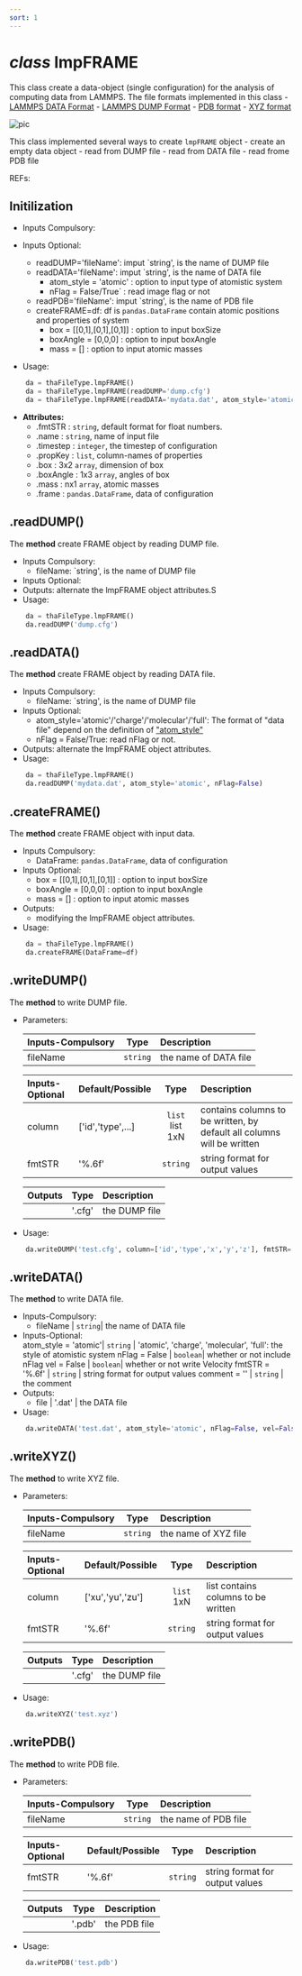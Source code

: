 ```yaml
---
sort: 1
---
```


# *class* lmpFRAME

This class create a data-object (single configuration) for the analysis of computing data from LAMMPS. The file formats implemented in this class
	- [LAMMPS DATA Format](https://docs.lammps.org/2001/data_format.html)
	- [LAMMPS DUMP Format](https://docs.lammps.org/dump.html)
	- [PDB format](https://ftp.wwpdb.org/pub/pdb/doc/format_descriptions/Format_v33_Letter.pdf)
	- [XYZ format](https://www.cgl.ucsf.edu/chimera/docs/UsersGuide/xyz.html)

![pic](https://icme.hpc.msstate.edu/mediawiki/images/e/e7/4kovito.gif)

This class implemented several ways to create `lmpFRAME` object
	- create an empty data object
	- read from DUMP file 
	- read from DATA file 
	- read frome PDB file 


REFs:


## Initilization
* Inputs Compulsory: 
* Inputs Optional: 
	- readDUMP='fileName': imput `string', is the name of DUMP file
	- readDATA='fileName': imput `string', is the name of DATA file
		- atom_style = 'atomic'	: option to input type of atomistic system
		- nFlag = False/True`		: read image flag or not
	- readPDB='fileName': imput `string', is the name of PDB file
	- createFRAME=df: df is `pandas.DataFrame` contain atomic positions and properties of system
		- box = [[0,1],[0,1],[0,1]]	: option to input boxSize
		- boxAngle = [0,0,0]				: option to input boxAngle
		- mass = []									: option to input atomic masses

* Usage: 
```python
	da = thaFileType.lmpFRAME()
	da = thaFileType.lmpFRAME(readDUMP='dump.cfg')
	da = thaFileType.lmpFRAME(readDATA='mydata.dat', atom_style='atomic', nFlag=False)
```
* **Attributes:**
	- .fmtSTR 			: `string`, default format for float numbers.
	- .name 		: `string`, name of input file
	- .timestep : `integer`, the timestep of configuration
	- .propKey  : `list`, column-names of properties
	- .box      : 3x2 `array`, dimension of box
	- .boxAngle	: 1x3 `array`, angles of box
	- .mass			: nx1 `array`, atomic masses
	- .frame    : `pandas.DataFrame`, data of configuration

## .readDUMP()
The **method** create FRAME object by reading DUMP file.
* Inputs Compulsory: 
	- fileName: `string', is the name of DUMP file
* Inputs Optional:
* Outputs: alternate the lmpFRAME object attributes.S
* Usage: 
```python
	da = thaFileType.lmpFRAME()
	da.readDUMP('dump.cfg')
```

## .readDATA()
The **method** create FRAME object by reading DATA file.
* Inputs Compulsory: 
	- fileName: `string', is the name of DUMP file
* Inputs Optional:
	- atom_style='atomic'/'charge'/'molecular'/'full': The format of "data file" depend on the definition of ["atom_style"](https://lammps.sandia.gov/doc/atom_style.html)
	- nFlag = False/True: read nFlag or not.
* Outputs: alternate the lmpFRAME object attributes.
* Usage: 
```python
	da = thaFileType.lmpFRAME()
	da.readDUMP('mydata.dat', atom_style='atomic', nFlag=False)
```

## .createFRAME()
The **method** create FRAME object with input data.
* Inputs Compulsory: 
	- DataFrame: `pandas.DataFrame`, data of configuration
* Inputs Optional:
	- box = [[0,1],[0,1],[0,1]]	: option to input boxSize
	- boxAngle = [0,0,0]				: option to input boxAngle
	- mass = []									: option to input atomic masses
* Outputs: 
	- modifying the lmpFRAME object attributes.
* Usage: 
```python
	da = thaFileType.lmpFRAME()
	da.createFRAME(DataFrame=df)
```


## .writeDUMP()
The **method** to write DUMP file.
* Parameters:

	| Inputs-Compulsory | Type    | Description |
	|:------------------|:-------:|:------------|
	| fileName   		| `string`| the name of DATA file |

	| Inputs-Optional   | Default/Possible 	| Type    | Description |
	|:------------------|:------------------|:-------:|:------------|
	| column        	| ['id','type',...] | `list` list 1xN| contains columns to be written, by default all columns will be written |
	| fmtSTR		 		| '%.6f'   			| `string`| string format for output values |

	| Outputs 			| Type    | Description |
	|:------------------|:-------:|:------------|
	| 					| '.cfg'  | the DUMP file |

* Usage: 
```python
	da.writeDUMP('test.cfg', column=['id','type','x','y','z'], fmtSTR='%.4f')
```

## .writeDATA()
The **method** to write DATA file.
* Inputs-Compulsory: <br>
	- fileName   		| `string`| the name of DATA file 
* Inputs-Optional: <br> 
	atom_style = 'atomic'| `string` | 'atomic', 'charge', 'molecular', 'full': the style of atomistic system 
	nFlag		= False    | `boolean`| whether or not include nFlag 
	vel 		= False    | `boolean`| whether or not write Velocity 
	fmtSTR		= '%.6f'   | `string` | string format for output values 
	comment   	= ''      | `string` | the comment 
* Outputs: <br> 			
	- file | '.dat'  | the DATA file 
* Usage:
```python
	da.writeDATA('test.dat', atom_style='atomic', nFlag=False, vel=False, fmtSTR='%.4f')
```

## .writeXYZ()
The **method** to write XYZ file.
* Parameters:

	| Inputs-Compulsory | Type    | Description |
	|:------------------|:-------:|:------------|
	| fileName   		| `string`| the name of XYZ file |

	| Inputs-Optional   | Default/Possible 	| Type    | Description |
	|:------------------|:------------------|:-------:|:------------|
	| column        	| ['xu','yu','zu']	| `list` 1xN| list contains columns to be written  |
	| fmtSTR		 		| '%.6f'   			| `string`| string format for output values |

	| Outputs 			| Type    | Description |
	|:------------------|:-------:|:------------|
	| 					| '.cfg'  | the DUMP file |

* Usage:
```python
	da.writeXYZ('test.xyz')
```

## .writePDB()
The **method** to write PDB file.
* Parameters:

	| Inputs-Compulsory | Type    | Description |
	|:------------------|:-------:|:------------|
	| fileName   		| `string`| the name of PDB file |

	| Inputs-Optional   | Default/Possible 	| Type    | Description |
	|:------------------|:------------------|:-------:|:------------|
	| fmtSTR		 		| '%.6f'   			| `string`| string format for output values |

	| Outputs 			| Type    | Description |
	|:------------------|:-------:|:------------|
	| 					| '.pdb'  | the PDB file |

* Usage:
```python
	da.writePDB('test.pdb')
```


